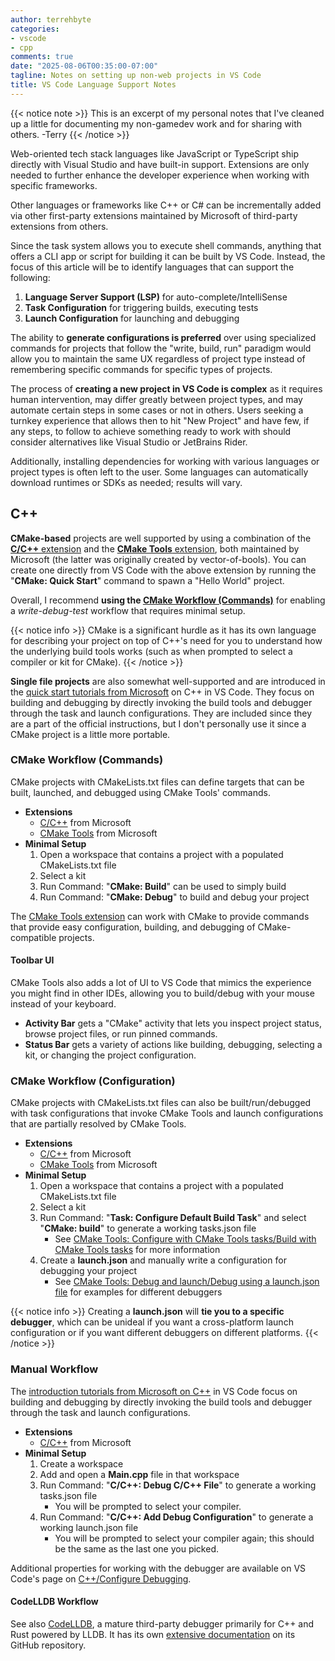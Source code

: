 ```yaml
---
author: terrehbyte
categories:
- vscode
- cpp
comments: true
date: "2025-08-06T00:35:00-07:00"
tagline: Notes on setting up non-web projects in VS Code
title: VS Code Language Support Notes
---
```


{{< notice note >}}
This is an excerpt of my personal notes that I've cleaned up a little for documenting my non-gamedev work and for sharing with others. -Terry
{{< /notice >}}

Web-oriented tech stack languages like JavaScript or TypeScript ship directly
with Visual Studio and have built-in support. Extensions are only needed to
further enhance the developer experience when working with specific frameworks.

Other languages or frameworks like C++ or C# can be incrementally added via
other first-party extensions maintained by Microsoft of third-party extensions
from others.

Since the task system allows you to execute shell commands, anything that offers
a CLI app or script for building it can be built by VS Code. Instead, the focus
of this article will be to identify languages that can support the following:

1. **Language Server Support (LSP)** for auto-complete/IntelliSense
2. **Task Configuration** for triggering builds, executing tests
3. **Launch Configuration** for launching and debugging

The ability to **generate configurations is preferred** over using specialized
commands for projects that follow the "write, build, run" paradigm would allow
you to maintain the same UX regardless of project type instead of remembering
specific commands for specific types of projects.

The process of **creating a new project in VS Code is complex** as it requires
human intervention, may differ greatly between project types, and may automate
certain steps in some cases or not in others. Users seeking a turnkey experience
that allows then to hit "New Project" and have few, if any steps, to follow to
achieve something ready to work with should consider alternatives like Visual
Studio or JetBrains Rider.

Additionally, installing dependencies for working with various languages or
project types is often left to the user. Some languages can automatically
download runtimes or SDKs as needed; results will vary.

## C++

**CMake-based** projects are well supported by using a combination of the
[**C/C++** extension][VSextC/C++] and the [**CMake Tools** extension][VSextCMakeTools],
both maintained by Microsoft (the latter was originally created by vector-of-bools).
You can create one directly from VS Code with the above extension by running the
"**CMake: Quick Start**" command to spawn a "Hello World" project.

Overall, I recommend **using the [CMake Workflow (Commands)](#cmake-workflow-commands)**
for enabling a _write-debug-test_ workflow that requires minimal setup.

{{< notice info >}}
CMake is a significant hurdle as it has its own language for describing your
project on top of C++'s need for you to understand how the underlying build
tools works (such as when prompted to select a compiler or kit for CMake).
{{< /notice >}}

**Single file projects** are also somewhat well-supported and are introduced in
the [quick start tutorials from Microsoft][VScppIntro] on C++ in VS Code. They
focus on building and debugging by directly invoking the build tools and
debugger through the task and launch configurations. They are included since
they are a part of the official instructions, but I don't personally use it
since a CMake project is a little more portable.

[VSextC/C++]:https://marketplace.visualstudio.com/items?itemName=ms-vscode.cpptools
[VSextCMakeTools]:https://github.com/microsoft/vscode-cmake-tools/blob/main/docs/README.md

[VScppIntro]:https://code.visualstudio.com/docs/cpp/introvideos-cpp
[CMakeTools]:https://github.com/microsoft/vscode-cmake-tools/blob/main/docs/README.md

### CMake Workflow (Commands)

CMake projects with CMakeLists.txt files can define targets that can be
built, launched, and debugged using CMake Tools' commands.

- **Extensions**
	- [C/C++][VSextC/C++] from Microsoft
	- [CMake Tools][VSextCMakeTools] from Microsoft
- **Minimal Setup**
	1. Open a workspace that contains a project with a populated CMakeLists.txt file
	2. Select a kit
	3. Run Command: "**CMake: Build**" can be used to simply build
	4. Run Command: "**CMake: Debug**" to build and debug your project

The [CMake Tools extension][CMakeTools] can work with CMake to provide commands
that provide easy configuration, building, and debugging of CMake-compatible
projects.

#### Toolbar UI

CMake Tools also adds a lot of UI to VS Code that mimics the experience you
might find in other IDEs, allowing you to build/debug with your mouse instead
of your keyboard.

- **Activity Bar** gets a "CMake" activity that lets you inspect project status,
browse project files, or run pinned commands.
- **Status Bar** gets a variety of actions like building, debugging, selecting a
kit, or changing the project configuration.

### CMake Workflow (Configuration)

CMake projects with CMakeLists.txt files can also be built/run/debugged with
task configurations that invoke CMake Tools and launch configurations that are
partially resolved by CMake Tools.

- **Extensions**
	- [C/C++][VSextC/C++] from Microsoft
	- [CMake Tools][VSextCMakeTools] from Microsoft
- **Minimal Setup**
	1. Open a workspace that contains a project with a populated CMakeLists.txt file
	2. Select a kit
	3. Run Command: "**Task: Configure Default Build Task**" and select "**CMake: build**" to generate a working tasks.json file
		- See [CMake Tools: Configure with CMake Tools tasks/Build with CMake Tools tasks][CMakeToolsTasks] for more information
	4. Create a **launch.json** and manually write a configuration for debugging your project
		- See [CMake Tools: Debug and launch/Debug using a launch.json file][CMakeToolsDebug] for examples for different debuggers

{{< notice info >}}
Creating a **launch.json** will **tie you to a specific debugger**, which can be
unideal if you want a cross-platform launch configuration or if you want
different debuggers on different platforms.
{{< /notice >}}

[CMakeToolsTasks]:https://github.com/microsoft/vscode-cmake-tools/blob/main/docs/tasks.md#build-with-cmake-tools-tasks
[CMakeToolsDebug]:https://github.com/microsoft/vscode-cmake-tools/blob/main/docs/debug-launch.md#debug-using-a-launchjson-file

### Manual Workflow

The [introduction tutorials from Microsoft on C++][VScppIntro] in VS Code focus
on building and debugging by directly invoking the build tools and debugger
through the task and launch configurations.

- **Extensions**
	- [C/C++][VSextC/C++] from Microsoft
- **Minimal Setup**
	1. Create a workspace
	2. Add and open a **Main.cpp** file in that workspace
	3. Run Command: "**C/C++: Debug C/C++ File**" to generate a working tasks.json file
		- You will be prompted to select your compiler.
	4. Run Command: "**C/C++: Add Debug Configuration**" to generate a working launch.json file
		- You will be prompted to select your compiler again; this should be the same as the last one you picked.

Additional properties for working with the debugger are available on VS Code's
page on [C++/Configure Debugging][VScppLaunch].

[VScppLaunch]:https://code.visualstudio.com/docs/cpp/launch-json-reference

#### CodeLLDB Workflow

See also [CodeLLDB][VSextCodeLLDB], a mature third-party debugger primarily for
C++ and Rust powered by LLDB. It has its own [extensive documentation][CodeLLDBMAN]
on its GitHub repository.

[VSextCodeLLDB]:https://marketplace.visualstudio.com/items?itemName=vadimcn.vscode-lldb
[CodeLLDBMAN]:https://github.com/vadimcn/codelldb/blob/master/MANUAL.md
